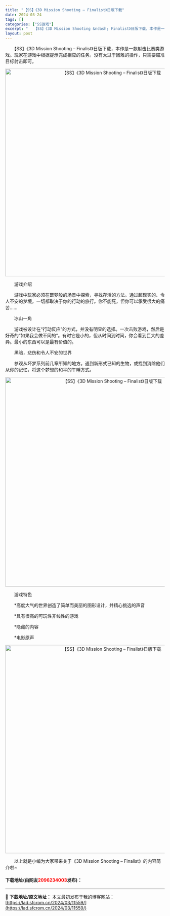 ```yaml
---
title: "【SS】《3D Mission Shooting – Finalist》日版下载"
date: 2024-03-24
tags: []
categories: ["SS游戏"]
excerpt: "　　【SS】《3D Mission Shooting &ndash; Finalist》日版下载，本作是一款射击比赛类游戏。玩家在游戏中根据提示完成相应的任务。没有太过于困难的操作，只需要瞄准目标射击即可。 　　游戏介绍 　　游戏中玩家必须在噩梦般的场景中探索，寻找存活的方法。通过超现实的、令人不安&hellip;"
layout: post
---
```


 <p>　　【SS】《3D Mission Shooting &ndash; Finalist》日版下载，本作是一款射击比赛类游戏。玩家在游戏中根据提示完成相应的任务。没有太过于困难的操作，只需要瞄准目标射击即可。</p> <p align="center"><img align="" border="0" src="https://lad.sfcrom.cn/wp-content/uploads/2024/03/20240323_65fefabb54cc8.png" width="655" alt="【SS】《3D Mission Shooting – Finalist》日版下载" /></p> <p>　　游戏介绍</p> <p>　　游戏中玩家必须在噩梦般的场景中探索，寻找存活的方法。通过超现实的、令人不安的梦境，一切都取决于你的行动的旅行。你不能死，但你可以承受很大的痛苦&hellip;&hellip;</p> <p>　　冰山一角</p> <p>　　游戏被设计在&ldquo;行动反应&rdquo;的方式，并没有明显的选择。一次击败游戏，然后是好奇的&ldquo;如果我会做不同的&rdquo;。有时它是小的，但从时间到时间，你会看到巨大的差异。最小的东西可以是最有价值的。</p> <p>　　黑暗，悲伤和令人不安的世界</p> <p>　　参观从坏梦系列前几章所知的地方。遇到新形式已知的生物，或找到消除他们从你的记忆，将这个梦想的和平的午睡方式。</p> <p align="center"><img align="" border="0" src="https://lad.sfcrom.cn/wp-content/uploads/2024/03/20240323_65fefabc04c09.png" width="661" alt="【SS】《3D Mission Shooting – Finalist》日版下载" /></p> <p>　　游戏特色</p> <p>　　*高度大气的世界创造了简单而美丽的图形设计，并精心挑选的声音</p> <p>　　*具有很高的可玩性非线性的游戏</p> <p>　　*隐藏的内容</p> <p>　　*电影原声</p> <p align="center"><img align="" border="0" src="https://lad.sfcrom.cn/wp-content/uploads/2024/03/20240323_65fefabca64bb.png" width="657" alt="【SS】《3D Mission Shooting – Finalist》日版下载" /></p> <p>　　以上就是小编为大家带来关于《3D Mission Shooting &ndash; Finalist》的内容简介啦~</p> <p><h4>下载地址(由网友<font color="red">2096234003</font>发布)：</h4></p> 

---
📖 **下载地址/原文地址：** 本文最初发布于我的博客网站：[https://lad.sfcrom.cn/2024/03/11559/](https://lad.sfcrom.cn/2024/03/11559/)
